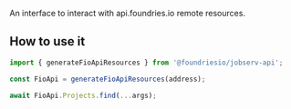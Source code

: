 An interface to interact with api.foundries.io remote resources.

## How to use it

```JavaScript
import { generateFioApiResources } from '@foundriesio/jobserv-api';

const FioApi = generateFioApiResources(address);

await FioApi.Projects.find(...args);
```
